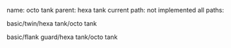 name: octo tank
parent: hexa tank
current path: not implemented
all paths:

  basic/twin/hexa tank/octo tank

  basic/flank guard/hexa tank/octo tank
